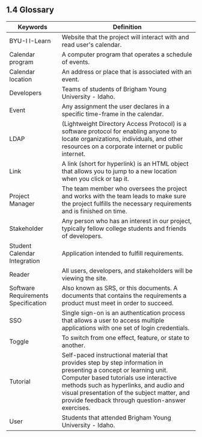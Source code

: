 ## 1.4 Glossary

|Keywords|Definition     |
|-------|---------------|
|BYU-I I-Learn|Website that the project will interact with and read user's calendar.|
|Calendar program|A computer program that operates a schedule of events.|
|Calendar location|An address or place that is associated with an event.|
|Developers|Teams of students of Brigham Young University - Idaho.|
|Event|Any assignment the user declares in a specific time-frame in the calendar.|
|LDAP|(Lightweight Directory Access Protocol) is a software protocol for enabling anyone to locate organizations, individuals, and other resources on a corporate internet or public internet.|
|Link|A link (short for hyperlink) is an HTML object that allows you to jump to a new location when you click or tap it.|
|Project Manager|The team member who oversees the project and works with the team leads to make sure the project fulfills the necessary requirements and is finished on time.|
|Stakeholder|Any person who has an interest in our project, typically fellow college students and friends of developers.|
|Student Calendar Integration|Application intended to fulfill requirements.|
|Reader|All users, developers, and stakeholders will be viewing the site.|
|Software Requirements Specification|Also known as SRS, or this documents. A documents that contains the requirements a product must meet in order to succeed.|
|SSO|Single sign-on is an authentication process that allows a user to access multiple applications with one set of login credentials.|
|Toggle|To switch from one effect, feature, or state to another.|
|Tutorial|Self-paced instructional material that provides step by step information in presenting a concept or learning unit. Computer based tutorials use interactive methods such as hyperlinks, and audio and visual presentation of the subject matter, and provide feedback through question-answer exercises.|
|User|Students that attended Brigham Young University - Idaho.|
